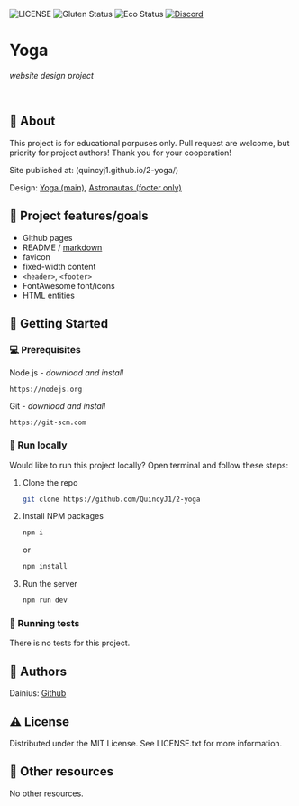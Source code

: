 ![LICENSE](https://img.shields.io/badge/license-MIT-blue.svg?style=flat-square)
![Gluten Status](https://img.shields.io/badge/Gluten-Free-green.svg)
![Eco Status](https://img.shields.io/badge/ECO-Friendly-green.svg)
[![Discord](https://discord.com/api/guilds/571393319201144843/widget.png)](https://discord.gg/dRwW4rw)

# Yoga

_website design project_

<br>

## 🌟 About

This project is for educational porpuses only. Pull request are welcome, but priority for project authors! Thank you for your cooperation!

Site published at: (quincyj1.github.io/2-yoga/)

Design: [Yoga (main)](https://dribbble.com/shots/6857288-Yoga-studio-web-ui-concept/attachments/1462493?mode=media), [Astronautas (footer only)](https://dribbble.com/shots/5964475/attachments/5964475-404-Lost-in-Space?mode=media)

## 🎯 Project features/goals

- Github pages
- README / [markdown](https://docs.github.com/en/get-started/writing-on-github/getting-started-with-writing-and-formatting-on-github/basic-writing-and-formatting-syntax)
- favicon
- fixed-width content
- `<header>`, `<footer>`
- FontAwesome font/icons
- HTML entities

## 🧰 Getting Started

### 💻 Prerequisites

Node.js - _download and install_

```
https://nodejs.org
```

Git - _download and install_

```
https://git-scm.com
```

### 🏃 Run locally

Would like to run this project locally? Open terminal and follow these steps:

1. Clone the repo
   ```sh
   git clone https://github.com/QuincyJ1/2-yoga
   ```
2. Install NPM packages
   ```sh
   npm i
   ```
   or
   ```sh
   npm install
   ```
3. Run the server
   ```sh
   npm run dev
   ```

### 🧪 Running tests

There is no tests for this project.

## 🎅 Authors

Dainius: [Github](https://github.com/QuincyJ1)

## ⚠️ License

Distributed under the MIT License. See LICENSE.txt for more information.

## 🔗 Other resources

No other resources.
